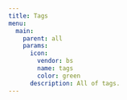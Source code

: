 ```yaml
---
title: Tags
menu:
  main:
    parent: all
    params:
      icon:
        vendor: bs
        name: tags
        color: green
      description: All of tags.
---
```

